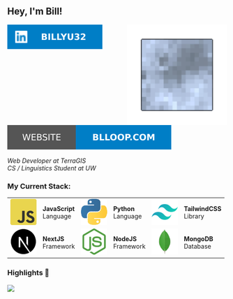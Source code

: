 <h2> Hey, I'm Bill!</h2>
<img align='right' src="assets/moon.gif" width="230">

[![linkedin](assets/linkedin.svg)](https://linkedin.com/in/billyu32)
[![website](assets/website.svg)](https://blloop.com)

<p><em>Web Developer at TerraGIS</br>CS / Linguistics Student at UW</em></p>

### My Current Stack:
<table>
  <tr>
    <td><a href="#" style="pointer-events: none;">
      <img src="logo/js.png" width="60px" height="60px" href="#">
    </a></td>
    <td><b>JavaScript</b><br>Language</td>
    <td><a href="#" style="pointer-events: none;">
      <img src="logo/python.png" width="60px" height="60px" href="#">
    </a></td>
    <td><b>Python</b><br>Language</td>
    <td><a href="#" style="pointer-events: none;">
      <img src="logo/tailwind.png" width="60px" height="60px" href="#">
    </a></td>
    <td><b>TailwindCSS</b><br>Library</td>
  </tr>
  <tr>
    <td><a href="#" style="pointer-events: none;">
      <img src="logo/nextjs.png" width="60px" height="60px" href="#">
    </a></td>
    <td><b>NextJS</b><br>Framework</td>
   <td><a href="#" style="pointer-events: none;">
      <img src="logo/node.png" width="60px" height="60px" href="#">
    </a></td>
    <td><b>NodeJS</b><br>Framework</td>
    <td><a href="#" style="pointer-events: none;">
      <img src="logo/mongodb.png" width="60px" height="60px" href="#">
    </a></td>
    <td><b>MongoDB</b><br>Database</td>
  </tr>
</table>

### Highlights :octopus:
<a href="#" style="pointer-events: none;"><img align="center" src="http://github-readme-streak-stats.herokuapp.com?user=blloop&theme=onedark-duo"/></a>
